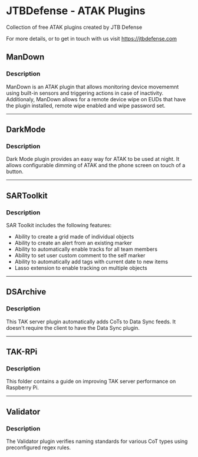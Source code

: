 # JTBDefense - ATAK Plugins
Collection of free ATAK plugins created by JTB Defense

For more details, or to get in touch with us visit https://jtbdefense.com


## ManDown

### Description 

ManDown is an ATAK plugin that allows monitoring device movememnt using built-in sensors and triggering actions in case of inactivity.
Additionaly, ManDown allows for a remote device wipe on EUDs that have the plugin installed, remote wipe enabled and wipe password set.

---

## DarkMode

### Description

Dark Mode plugin provides an easy way for ATAK to be used at night. It allows configurable dimming of ATAK and the phone screen on touch of a button.

---

## SARToolkit

### Description

SAR Toolkit includes the following features:
- Ability to create a grid made of individual objects
- Ability to create an alert from an existing marker
- Ability to automatically enable tracks for all team members
- Ability to set user custom comment to the self marker
- Ability to automatically add tags with current date to new items
- Lasso extension to enable tracking on multiple objects


---

## DSArchive

### Description

This TAK server plugin automatically adds CoTs to Data Sync feeds. It doesn't require the client to have the Data Sync plugin.

---

## TAK-RPi

### Description

This folder contains a guide on improving TAK server performance on Raspberry Pi.


---

## Validator

### Description

The Validator plugin verifies naming standards for various CoT types using preconfigured regex rules.